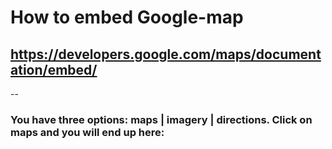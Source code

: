 # How to embed Google-map
## https://developers.google.com/maps/documentation/embed/
--
### You have three options: maps | imagery | directions. Click on maps and you will end up here:

